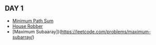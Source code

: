 ## DAY 1
- [Minimum Path Sum](https://leetcode.com/problems/minimum-path-sum/)
- [House Robber](https://leetcode.com/problems/house-robber/)
- [Maximum Subaaray])(https://leetcode.com/problems/maximum-subarray/)
